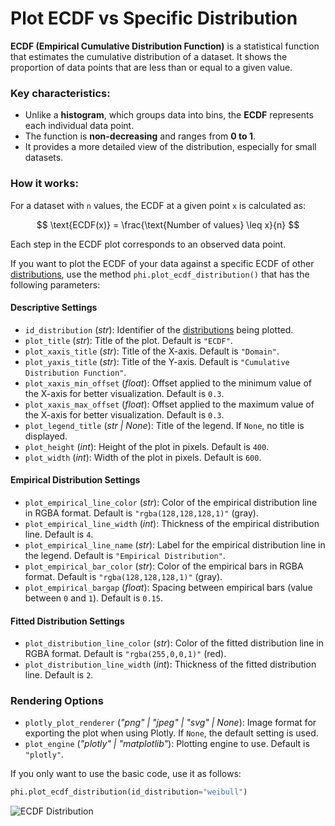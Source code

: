 # Plot ECDF vs Specific Distribution

**ECDF (Empirical Cumulative Distribution Function)** is a statistical function that estimates the cumulative distribution of a dataset. It shows the proportion of data points that are less than or equal to a given value.

### Key characteristics:

- Unlike a **histogram**, which groups data into bins, the **ECDF** represents each individual data point.
- The function is **non-decreasing** and ranges from **0 to 1**.
- It provides a more detailed view of the distribution, especially for small datasets.

### How it works:

For a dataset with `n` values, the ECDF at a given point `x` is calculated as:

$$
\text{ECDF(x)} = \frac{\text{Number of values} \leq x}{n}
$$

Each step in the ECDF plot corresponds to an observed data point.

If you want to plot the ECDF of your data against a specific ECDF of other [distributions](/documentation/distributions/distributions.md), use the method `phi.plot_ecdf_distribution()` that has the following parameters:

#### **Descriptive Settings**

- `id_distribution` (_str_): Identifier of the [distributions](/documentation/distributions/distributions.md) being plotted.
- `plot_title` (_str_): Title of the plot. Default is `"ECDF"`.
- `plot_xaxis_title` (_str_): Title of the X-axis. Default is `"Domain"`.
- `plot_yaxis_title` (_str_): Title of the Y-axis. Default is `"Cumulative Distribution Function"`.
- `plot_xaxis_min_offset` (_float_): Offset applied to the minimum value of the X-axis for better visualization. Default is `0.3`.
- `plot_xaxis_max_offset` (_float_): Offset applied to the maximum value of the X-axis for better visualization. Default is `0.3`.
- `plot_legend_title` (_str | None_): Title of the legend. If `None`, no title is displayed.
- `plot_height` (_int_): Height of the plot in pixels. Default is `400`.
- `plot_width` (_int_): Width of the plot in pixels. Default is `600`.

#### **Empirical Distribution Settings**

- `plot_empirical_line_color` (_str_): Color of the empirical distribution line in RGBA format. Default is `"rgba(128,128,128,1)"` (gray).
- `plot_empirical_line_width` (_int_): Thickness of the empirical distribution line. Default is `4`.
- `plot_empirical_line_name` (_str_): Label for the empirical distribution line in the legend. Default is `"Empirical Distribution"`.
- `plot_empirical_bar_color` (_str_): Color of the empirical bars in RGBA format. Default is `"rgba(128,128,128,1)"` (gray).
- `plot_empirical_bargap` (_float_): Spacing between empirical bars (value between `0` and `1`). Default is `0.15`.

#### **Fitted Distribution Settings**

- `plot_distribution_line_color` (_str_): Color of the fitted distribution line in RGBA format. Default is `"rgba(255,0,0,1)"` (red).
- `plot_distribution_line_width` (_int_): Thickness of the fitted distribution line. Default is `2`.

### **Rendering Options**

- `plotly_plot_renderer` (_"png" | "jpeg" | "svg" | None_): Image format for exporting the plot when using Plotly. If `None`, the default setting is used.
- `plot_engine` (_"plotly" | "matplotlib"_): Plotting engine to use. Default is `"plotly"`.

If you only want to use the basic code, use it as follows:

```python
phi.plot_ecdf_distribution(id_distribution="weibull")
```

![ECDF Distribution](/static/fit/ecdf-distribution.png)
